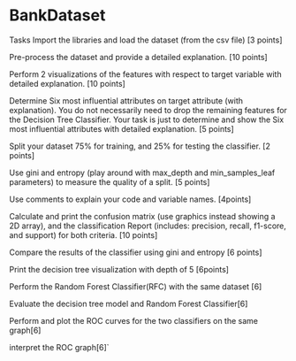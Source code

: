 # BankDataset

Tasks
Import the libraries and load the dataset (from the csv file) [3 points]

Pre-process the dataset and provide a detailed explanation. [10 points]

Perform 2 visualizations of the features with respect to target variable with detailed explanation. [10 points]

Determine Six most influential attributes on target attribute (with explanation). You do not necessarily need to drop the remaining features for the Decision Tree Classifier. Your task is just to determine and show the Six most influential attributes with detailed explanation. [5 points]

Split your dataset 75% for training, and 25% for testing the classifier. [2 points]

Use gini and entropy (play around with max_depth and min_samples_leaf parameters) to measure the quality of a split. [5 points]

Use comments to explain your code and variable names. [4points]

Calculate and print the confusion matrix (use graphics instead showing a 2D array), and the classification Report (includes: precision, recall, f1-score, and support) for both criteria. [10 points]

Compare the results of the classifier using gini and entropy [6 points]

Print the decision tree visualization with depth of 5 [6points]

Perform the Random Forest Classifier(RFC) with the same dataset [6]

Evaluate the decision tree model and Random Forest Classifier[6]

Perform and plot the ROC curves for the two classifiers on the same graph[6]

interpret the ROC graph[6]`

